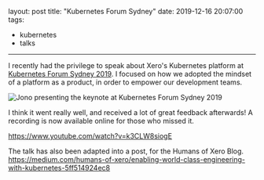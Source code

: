 layout: post
title: "Kubernetes Forum Sydney"
date: 2019-12-16 20:07:00
tags:
- kubernetes
- talks
---
I recently had the privilege to speak about Xero's Kubernetes platform at [Kubernetes Forum Sydney 2019](https://events.linuxfoundation.org/events/kubernetes-forum-sydney-2019/). I focused on how we adopted the mindset of a platform as a product, in order to empower our development teams.

![Jono presenting the keynote at Kubernetes Forum Sydney 2019](/images/jono-speaking-k8s-forum.jpg)

I think it went really well, and received a lot of great feedback afterwards! A recording is now available online for those who missed it.

<link rel="stylesheet" href="/embed/lite-yt-embed.css" />

<script src="/embed/lite-yt-embed.js"></script>

<lite-youtube videoid="k3CLW8siogE"></lite-youtube>

<https://www.youtube.com/watch?v=k3CLW8siogE>

The talk has also been adapted into a post, for the Humans of Xero Blog. <https://medium.com/humans-of-xero/enabling-world-class-engineering-with-kubernetes-5ff514924ec8>
